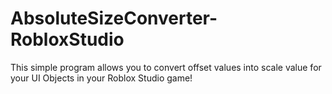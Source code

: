 # AbsoluteSizeConverter-RobloxStudio
This simple program allows you to convert offset values into scale value for your UI Objects in your Roblox Studio game!
